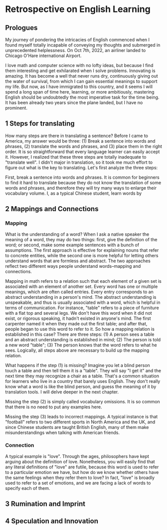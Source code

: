 # Retrospective on English Learning

## Prologues

My journey of pondering the intricacies of English commenced when I found myself totally incapable of conveying my thoughts and submerged in unprecedented helplessness. On Oct 7th, 2022, an airliner landed to Chicago O'Hare international Airport.

I love math and computer science with no lofty ideas, but because I find them interesting and get exhilarated when I solve problems. Innovating is amazing. It has become a well that never runs dry, continuously giving out the water of survival, from which I can gain essential meanings to support my life. But now, as I have immigrated to this country, and it seems I will spend a long span of time here, learning, or more ambitiously, mastering English should be undoubtedly the most imperative task for the time being. It has been already two years since the plane landed, but I have no prominent.

## 1 Steps for translating

How many steps are there in translating a sentence? Before I came to America, my answer would be three: (1) Break a sentence into words and phrases, (2) translate the words and phrases, and (3) place them in the right order. It is so straightforward that every language learner can easily accept it. However, I realized that these three steps are totally inadequate to "translate well". I didn't major in translation, so it took me much effort to figure out what is the key to translating. Let's first analyze the three steps:

First, break a sentence into words and phrases. It is common for beginners to find it hard to translate because they do not know the translation of some words and phrases, and therefore they will try many ways to enlarge their vocabulary volume. I, as a typical Chinese student, learn words by

## 2 Mappings and Connections

### Mapping
What is the understanding of a word? When I ask a native speaker the meaning of a word, they may do two things: first, give the definition of the word; or second, make some example sentences with a bunch of assumptions. The first approach is effective for explaining nouns that refer to concrete entities, while the second one is more helpful for letting others understand words that are formless and abstract. The two approaches reflect two different ways people understand words–mapping and connections.

Mapping in math refers to a relation such that each element of a given set is associated with an element of another set. Every word has one or multiple meanings, which are often called entries. Every entry corresponds to an abstract understanding in a person's mind. The abstract understanding is unspeakable, and thus is usually associated with a word, which is helpful in terms of communication. For instance, "table" refers to a piece of furniture with a flat top and several legs. We don't have this word when it did not exist, or rigorous speaking, it hadn't existed in anyone's mind. The first carpenter named it when they made out the first table; and after that, people began to use this word to refer to it. So how a mapping relation is established in this case? There are three steps: (1) A person sees a table and an abstract understanding is established in mind; (2) The person is told a new word "table"; (3) The person knows that the word refers to what he sees. Logically, all steps above are necessary to build up the mapping relation.

What happens if the step (1) is missing? Imagine you let a blind person touch a table and then tell them it is a "table". They will say "I get it" and the next time they may recognize a chair as a table. That's a common situation for learners who live in a country that barely uses English. They don't really know what a word is like the blind person, and guess the meaning of it by translation tools. I will delve deeper in the next chapter.

Missing the step (2) is simply called vocabulary omissions. It is so common that there is no need to put any examples here.

Missing the step (3) leads to incorrect mappings. A typical instance is that "football" refers to two different sports in North America and the UK, and since Chinese students are taught British English, many of them make misunderstandings when talking with American friends.

### Connection

A typical example is "love". Through the ages, philosophers have kept arguing about the definition of love. Nonetheless, you will easily find that any literal definitions of "love" are futile, because this word is used to refer to a particular emotion we have, but how do we know whether others have the same feelings when they refer them to love? In fact, "love" is broadly used to refer to a set of emotions, and we are facing a lack of words to specify each of them.

## 3 Rumination and Imprint

## 4 Speculation and Innovation